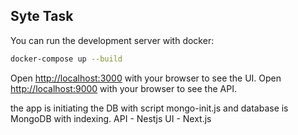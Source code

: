 ## Syte Task

You can run the development server with docker:

```bash
docker-compose up --build
```

Open [http://localhost:3000](http://localhost:3000) with your browser to see the UI.
Open [http://localhost:9000](http://localhost:9000) with your browser to see the API.

the app is initiating the DB with script mongo-init.js
and database is MongoDB with indexing.
API - Nestjs
UI - Next.js
